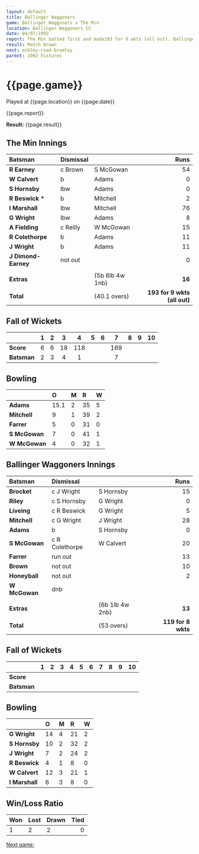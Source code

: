 ```yaml
---
layout: default
title: Ballinger Waggoners
game: Ballinger Waggoners v The Min
location: Ballinger Waggoners CC
date: 04/07/1992
report: The Min batted first and made193 for 9 wkts (all out). Ballinger Waggoners were 119 for 8 wkts, when time ran out
result: Match Drawn
next: ockley-road-bromley
parent: 1992 Fixtures
---
```


# {{page.game}}

Played at {{page.location}} on {{page.date}}

{{page.report}}

**Result:** {{page.result}}

## The Min Innings

| Batsman | Dismissal |  | Runs |
|:---|:---|---|---:|
| **R Earney** | c Brown | S McGowan | 54 | 
| **W Calvert** | b | Adams | 0 | 
| **S Hornsby** | lbw | Adams | 0 | 
| **R Beswick &#42;** | b | Mitchell | 2 | 
| **I Marshall** | lbw | Mitchell | 76 | 
| **G Wright** | lbw | Adams | 8 | 
| **A Fielding** | c Reilly | W McGowan | 15 | 
| **R Colethorpe** | b | Adams | 11 | 
| **J Wright** | b | Adams | 11 | 
| **J Dimond-Earney** | not out |  | 0 | 
|  |  |  |  | 
| **Extras** | | (5b 6lb 4w 1nb) | **16** | 
| **Total** | | (40.1 overs) | ****193 for 9 wkts (all out)**** | 

## Fall of Wickets

| | 1 | 2 | 3 | 4 | 5 | 6 | 7 | 8 | 9 | 10 |
|---|:---:|:---:|:---:|:---:|:---:|:---:|:---:|:---:|:---:|:---:|
| **Score** | 6 | 6 | 18 | 118 |  |  | 169 |  |  |  |
| **Batsman** | 2 | 3 | 4 | 1 |  |  | 7 |  |  |  |

## Bowling

| | O | M | R | W |
|---|:---|:---|:---|:---|
| **Adams** | 15.1 | 2 | 35 | 5 | 
| **Mitchell** | 9 | 1 | 39 | 2 | 
| **Farrer** | 5 | 0 | 31 | 0 | 
| **S McGowan** | 7 | 0 | 41 | 1 | 
| **W McGowan** | 4 | 0 | 32 | 1 | 

## Ballinger Waggoners Innings

| Batsman | Dismissal |  | Runs |
|:---|:---|---|---:|
| **Brocket** | c J Wright | S Hornsby | 15 | 
| **Riley** | c S Hornsby | G Wright | 0 | 
| **Liveing** | c R Beswick | G Wright | 5 | 
| **Mitchell** | c G Wright | J Wright | 28 | 
| **Adams** | b | S Hornsby | 0 | 
| **S McGowan** | c R Colethorpe | W Calvert | 20 |
| **Farrer** | run out |  | 13 | 
| **Brown** | not out |  | 10 |
| **Honeyball** | not out |  | 2 | 
| **W McGowan** | dnb |  |  | 
|  |  |  |  |
| **Extras** | | (6b 1lb 4w 2nb) | **13** | 
| **Total** | | (53 overs) | ****119 for 8 wkts**** | 

## Fall of Wickets

| | 1 | 2 | 3 | 4 | 5 | 6 | 7 | 8 | 9 | 10 |
|---|:---:|:---:|:---:|:---:|:---:|:---:|:---:|:---:|:---:|:---:|
| **Score** |  |  |  |  |  |  |  |  |  |  |
| **Batsman** |  |  |  |  |  |  |  |  |  |  |

## Bowling

| | O | M | R | W |
|---|:---|:---|:---|:---|
| **G Wright** | 14 | 4 | 21 | 2 | 
| **S Hornsby** | 10 | 2 | 32 | 2 | 
| **J Wright** | 7 | 2 | 24 | 2 | 
| **R Beswick** | 4 | 1 | 8 | 0 | 
| **W Calvert** | 12 | 3 | 21 | 1 |
| **I Marshall** | 6 | 3 | 8 | 0 |

## Win/Loss Ratio

| Won | Lost | Drawn | Tied |
|:---|:---|:---|---:|
| 1 | 2 | 2 | 0 |

[Next game:]({{page.next}})